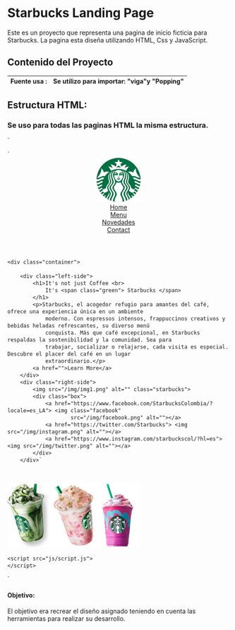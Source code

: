 # Starbucks Landing Page

Este es un proyecto que representa una pagina de inicio ficticia para Starbucks. La pagina esta diseña utilizando HTML, Css y JavaScript.

## Contenido del Proyecto

| Fuente usa : | Se utilizo para importar: "viga"y "Popping" |
| ------------ | ------------------------------------------- |

## Estructura HTML:

### Se uso para todas las paginas HTML la misma estructura.

`

<!DOCTYPE html>
<html lang="es" dir="ltr">

<head>
    <meta charset="utf-8">
    <meta name="viewport" content="width=device-width, initial-scale=1">
    <link rel="preconnect" href="https://fonts.gstatic.com">
    <link href="https://fonts.googleapis.com/css2?family=Viga&display=swap" rel="stylesheet">
    <link href="https://fonts.googleapis.com/css2?family=Poppins:wght@200&display=swap" rel="stylesheet">
    <title>Starbucks Landing Page</title>
    <link rel="stylesheet" href="/css/style.css">
    <link rel="icon" href="/img/logo.png" type="image/x-icon">

</head>

<body>
`
    <header>
        <div class="left-side">
            <a href="/Index.html"><img src="/img/logo.png" alt=""></a>
        </div>
        <div class="right-side">
            <div class="nav-link-wrapper"> <a href="Index.html">Home</a> </div>
            <div class="nav-link-wrapper"> <a href="https://www.starbucks.com.co/menu">Menu</a> </div>
            <div class="nav-link-wrapper"> <a href="https://www.starbucks.com.co/seccion/novedades">Novedades</a> </div>
            <div class="nav-link-wrapper"> <a href="https://www.starbucks.com.co/stores">Contact</a> </div>
        </div>
    </header>

    <div class="container">
    
        <div class="left-side">
            <h1>It's not just Coffee <br>
                It's <span class="green"> Starbucks </span>
            </h1>
            <p>Starbucks, el acogedor refugio para amantes del café, ofrece una experiencia única en un ambiente
                moderno. Con espressos intensos, frappuccinos creativos y bebidas heladas refrescantes, su diverso menú
                conquista. Más que café excepcional, en Starbucks respaldas la sostenibilidad y la comunidad. Sea para
                trabajar, socializar o relajarse, cada visita es especial. Descubre el placer del café en un lugar
                extraordinario.</p>
            <a href="">Learn More</a>
        </div>
        <div class="right-side">
            <img src="/img/img1.png" alt="" class="starbucks">
            <div class="box">
                <a href="https://www.facebook.com/StarbucksColombia/?locale=es_LA"> <img class="facebook"
                        src="/img/facebook.png" alt=""></a>
                <a href="https://twitter.com/Starbucks"> <img src="/img/instagram.png" alt=""></a>
                <a href="https://www.instagram.com/starbuckscol/?hl=es"> <img src="/img/twitter.png" alt=""></a>
            </div>
        </div>`
​    </div>
​    <div class="thumb">
​        <a href="Index.html"><img id="bottom" src="/img/thumb1.png" onclick="imgSlider('/img/img1.png');"> </a>
​        <a href="/pages/pink.html"><img src="/img/thumb2.png" onclick="imgSlider('/img/img2.png');"> </a>
​        <a href="/pages/rosa.html"><img src="/img/thumb3.png" onclick="imgSlider('/img/img3.png');"> </a>
​    </div>

    <script src="js/script.js">
    </script>
</body>

</html>`

#### Objetivo:

El objetivo era  recrear el diseño asignado teniendo en cuenta las herramientas para realizar su desarrollo.
